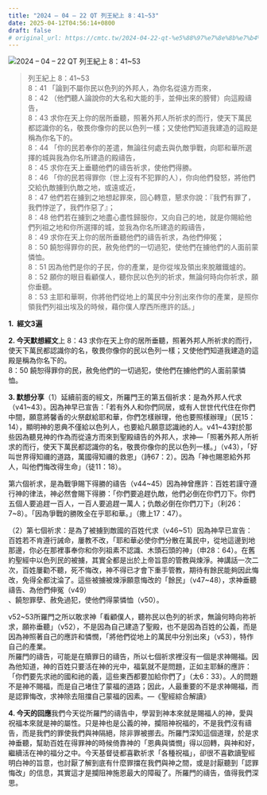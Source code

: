 ```yaml
---
title: "2024 – 04 – 22 QT 列王紀上 8：41~53"
date: 2025-04-12T04:56:14+0800
draft: false
# original_url: https://cmtc.tw/2024-04-22-qt-%e5%88%97%e7%8e%8b%e7%b4%80%e4%b8%8a-8%ef%bc%9a4153
---
```


![2024 – 04 – 22 QT 列王紀上 8：41~53](/images/qt.jpg  "2024 – 04 – 22 QT 列王紀上 8：41~53")

> 列王紀上 8：41~53  
> 8：41 「論到不屬你民以色列的外邦人，為你名從遠方而來，  
> 8：42 （他們聽人論說你的大名和大能的手，並伸出來的膀臂）向這殿禱告，  
> 8：43 求你在天上你的居所垂聽，照著外邦人所祈求的而行，使天下萬民都認識你的名，敬畏你像你的民以色列一樣；又使他們知道我建造的這殿是稱為你名下的。  
> 8：44 「你的民若奉你的差遣，無論往何處去與仇敵爭戰，向耶和華所選擇的城與我為你名所建造的殿禱告，  
> 8：45 求你在天上垂聽他們的禱告祈求，使他們得勝。  
> 8：46 「你的民若得罪你（世上沒有不犯罪的人），你向他們發怒，將他們交給仇敵擄到仇敵之地，或遠或近，  
> 8：47 他們若在擄到之地想起罪來，回心轉意，懇求你說：『我們有罪了，我們悖逆了，我們作惡了』；  
> 8：48 他們若在擄到之地盡心盡性歸服你，又向自己的地，就是你賜給他們列祖之地和你所選擇的城，並我為你名所建造的殿禱告，  
> 8：49 求你在天上你的居所垂聽他們的禱告祈求，為他們伸冤；  
> 8：50 饒恕得罪你的民，赦免他們的一切過犯，使他們在擄他們的人面前蒙憐恤。  
> 8：51 因為他們是你的子民，你的產業，是你從埃及領出來脫離鐵爐的。  
> 8：52 願你的眼目看顧僕人，聽你民以色列的祈求，無論何時向你祈求，願你垂聽。  
> 8：53 主耶和華啊，你將他們從地上的萬民中分別出來作你的產業，是照你領我們列祖出埃及的時候，藉你僕人摩西所應許的話。」

**1.  經文3遍**

**2. 今天默想經文**上 8：43 求你在天上你的居所垂聽，照著外邦人所祈求的而行，使天下萬民都認識你的名，敬畏你像你的民以色列一樣；又使他們知道我建造的這殿是稱為你名下的。  
8：50 饒恕得罪你的民，赦免他們的一切過犯，使他們在擄他們的人面前蒙憐恤。

**3. 默想分享**（1）延續前面的經文，所羅門王的第五個祈求：是為外邦人代求（v41~43）。因為神早已宣告：「若有外人和你們同居，或有人世世代代住在你們中間，願意將馨香的火祭獻給耶和華，你們怎樣辦理，他也要照樣辦理」（民15：14），顯明神的恩典不僅給以色列人，也要給凡願意認識祂的人。v41~43對於那些因為聽見神的作為而從遠方而來到聖殿禱告的外邦人，求神—「照著外邦人所祈求的而行，使天下萬民都認識你的名，敬畏你像你的民以色列一樣。」（v43），「好叫世界得知禰的道路，萬國得知禰的救恩」（詩67：2）。因為「神也賜恩給外邦人，叫他們悔改得生命」（徒11：18）。

第六個祈求，是為戰爭賜下得勝的禱告（v44~45）因為神曾應許：百姓若謹守遵行神的律法，神必然會賜下得勝：「你們要追趕仇敵，他們必倒在你們刀下。你們五個人要追趕一百人，一百人要追趕一萬人；仇敵必倒在你們刀下」（利26：7~8）。「因為爭戰的勝敗全在乎耶和華。」（撒上17：47）。

（2）第七個祈求：是為了被擄到敵國的百姓代求（v46~51）因為神早已宣告：百姓若不肯遵行誡命，屢教不改，「耶和華必使你們分散在萬民中，從地這邊到地那邊，你必在那裡事奉你和你列祖素不認識、木頭石頭的神」（申28：64）。在舊約聖經中以色列民的被擄，其實全都是出於上帝旨意的管教與煉淨。神講話一次二次，百姓屢勸不聽，死不悔改，神不得已才會下重手管教，期待有餘民能夠因此悔改，免得全都沈淪了。這些被擄被煉淨願意悔改的「餘民」（v47~48），求神垂聽禱告、為他們伸冤（v49）  
、饒恕罪孽、赦免過犯，使他們得蒙憐恤（v50）。

v52~53所羅門之所以敢求神「看顧僕人，聽祢民以色列的祈求，無論何時向祢祈求，願祢垂聽」（v52），不是因為自己建造了聖殿，也不是因為百姓的公義，而是因為神照著自己的應許和憐憫，「將他們從地上的萬民中分別出來」（v53），特作自己的產業。  
所羅門的禱告，可能是在贖罪日的禱告，所以七個祈求裡沒有一個是求神賜福。因為他知道，神的百姓只要活在神的光中，福氣就不是問題，正如主耶穌的應許：「你們要先求祂的國和祂的義，這些東西都要加給你們了」（太6：33）。人的問題不是神不賜福，而是自己堵住了蒙福的道路；因此，人最重要的不是求神賜福，而是認罪悔改，求神除去阻擋自己蒙福的因素。—《聖經綜合解讀》

**4. 今天的回應**我們今天從所羅門的禱告中，學習到神本來就是賜福人的神，愛與祝福本來就是神的屬性。只是神也是公義的神，攔阻神祝福的，不是我們沒有禱告，而是我們的罪使我們與神隔絕，除非罪被挪去。所羅門深知這個道理，於是求神垂聽，幫助百姓在得罪神的時候倚靠神的「恩典與憐憫」得以回轉，與神和好，繼續活在神的福分之中。今天基督徒都喜歡祈求「各種祝福」，卻很不喜歡讀聖經明白神的旨意，也討厭了解到底有什麼罪擋在我們與神之間，或是討厭聽到「認罪悔改」的信息，其實這才是攔阻神施恩最大的障礙了。所羅門的禱告，值得我們深思。